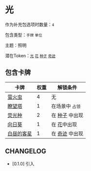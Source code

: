 # 光

作为补充包选项时数量：`4`

包含类型：`手牌` `单位`

主题：照明

潜在Token：[`光`](光.md) [`花`](花.md) [`种子`](种子.md) [`奇迹`](奇迹.md)

## 包含卡牌

卡牌 | 权重 | 解锁条件
--- | --- | ---
[萤火虫](../卡牌/萤火虫.md) | 4 | 无
[瞭望塔](../卡牌/瞭望塔.md) | 1 | 在场景中 `占领`
[荧光种](../卡牌/荧光种.md) | 2 | 在 [种子](种子.md) 中出现
[向日葵](../卡牌/向日葵.md) | 1 | 在 [花](花.md)中出现
[白昼的客星](../卡牌/白昼的客星.md) | 1 | 在 [奇迹](奇迹.md) 中出现

## CHANGELOG

- [0.1.0] 引入
